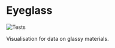 # Eyeglass

![Tests](https://github.com/Robert-Forrest/eyeglass/actions/workflows/tests.yml/badge.svg)

Visualisation for data on glassy materials.

